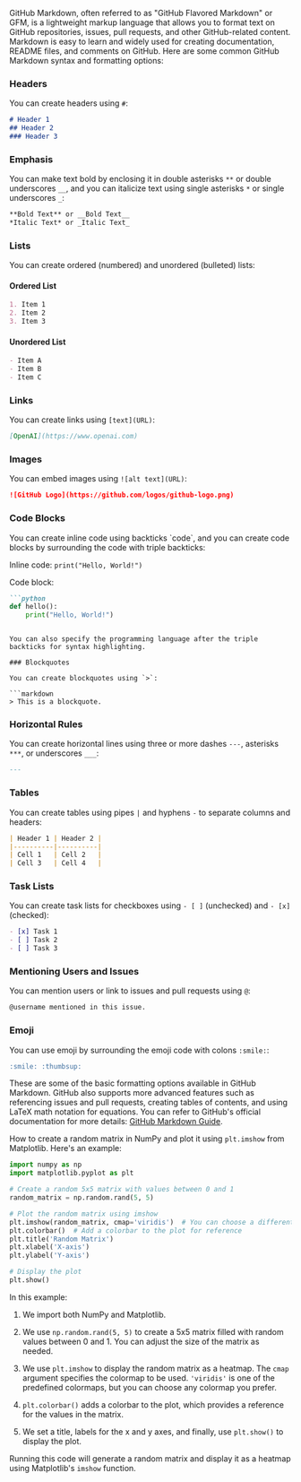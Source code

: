 GitHub Markdown, often referred to as "GitHub Flavored Markdown" or GFM, is a lightweight markup language that allows you to format text on GitHub repositories, issues, pull requests, and other GitHub-related content. Markdown is easy to learn and widely used for creating documentation, README files, and comments on GitHub. Here are some common GitHub Markdown syntax and formatting options:

### Headers

You can create headers using `#`:

```markdown
# Header 1
## Header 2
### Header 3
```

### Emphasis

You can make text bold by enclosing it in double asterisks `**` or double underscores `__`, and you can italicize text using single asterisks `*` or single underscores `_`:

```markdown
**Bold Text** or __Bold Text__
*Italic Text* or _Italic Text_
```

### Lists

You can create ordered (numbered) and unordered (bulleted) lists:

#### Ordered List

```markdown
1. Item 1
2. Item 2
3. Item 3
```

#### Unordered List

```markdown
- Item A
- Item B
- Item C
```

### Links

You can create links using `[text](URL)`:

```markdown
[OpenAI](https://www.openai.com)
```

### Images

You can embed images using `![alt text](URL)`:

```markdown
![GitHub Logo](https://github.com/logos/github-logo.png)
```

### Code Blocks

You can create inline code using backticks \`code\`, and you can create code blocks by surrounding the code with triple backticks:

Inline code: `print("Hello, World!")`

Code block:

```markdown
```python
def hello():
    print("Hello, World!")
```
```

You can also specify the programming language after the triple backticks for syntax highlighting.

### Blockquotes

You can create blockquotes using `>`:

```markdown
> This is a blockquote.
```

### Horizontal Rules

You can create horizontal lines using three or more dashes `---`, asterisks `***`, or underscores `___`:

```markdown
---
```

### Tables

You can create tables using pipes `|` and hyphens `-` to separate columns and headers:

```markdown
| Header 1 | Header 2 |
|----------|----------|
| Cell 1   | Cell 2   |
| Cell 3   | Cell 4   |
```

### Task Lists

You can create task lists for checkboxes using `- [ ]` (unchecked) and `- [x]` (checked):

```markdown
- [x] Task 1
- [ ] Task 2
- [ ] Task 3
```

### Mentioning Users and Issues

You can mention users or link to issues and pull requests using `@`:

```markdown
@username mentioned in this issue.
```

### Emoji

You can use emoji by surrounding the emoji code with colons `:smile:`:

```markdown
:smile: :thumbsup:
```

These are some of the basic formatting options available in GitHub Markdown. GitHub also supports more advanced features such as referencing issues and pull requests, creating tables of contents, and using LaTeX math notation for equations. You can refer to GitHub's official documentation for more details: [GitHub Markdown Guide](https://docs.github.com/en/github/writing-on-github/basic-writing-and-formatting-syntax).




How to create a random matrix in NumPy and plot it using `plt.imshow` from Matplotlib. Here's an example:

```python
import numpy as np
import matplotlib.pyplot as plt

# Create a random 5x5 matrix with values between 0 and 1
random_matrix = np.random.rand(5, 5)

# Plot the random matrix using imshow
plt.imshow(random_matrix, cmap='viridis')  # You can choose a different colormap if you prefer
plt.colorbar()  # Add a colorbar to the plot for reference
plt.title('Random Matrix')
plt.xlabel('X-axis')
plt.ylabel('Y-axis')

# Display the plot
plt.show()
```

In this example:

1. We import both NumPy and Matplotlib.

2. We use `np.random.rand(5, 5)` to create a 5x5 matrix filled with random values between 0 and 1. You can adjust the size of the matrix as needed.

3. We use `plt.imshow` to display the random matrix as a heatmap. The `cmap` argument specifies the colormap to be used. `'viridis'` is one of the predefined colormaps, but you can choose any colormap you prefer.

4. `plt.colorbar()` adds a colorbar to the plot, which provides a reference for the values in the matrix.

5. We set a title, labels for the x and y axes, and finally, use `plt.show()` to display the plot.

Running this code will generate a random matrix and display it as a heatmap using Matplotlib's `imshow` function.
